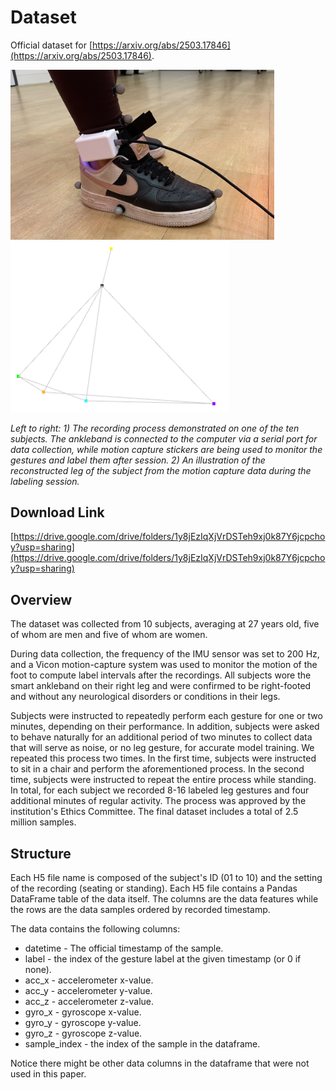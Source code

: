 # Dataset  

Official dataset for [https://arxiv.org/abs/2503.17846](https://arxiv.org/abs/2503.17846).  

<img src="materials/dataset.jpeg" alt="recording_example" width="422"/>  
<img src="materials/vicon_vis.png" alt="recording_example" width="350"/>  

*Left to right: 1) The recording process demonstrated on one of the ten subjects. The ankleband is connected to the computer via a serial port for data collection, while motion capture stickers are being used to monitor the gestures and label them after session. 2) An illustration of the reconstructed leg of the subject from the motion capture data during the labeling session.*

## Download Link  

[https://drive.google.com/drive/folders/1y8jEzIqXjVrDSTeh9xj0k87Y6jcpchoy?usp=sharing](https://drive.google.com/drive/folders/1y8jEzIqXjVrDSTeh9xj0k87Y6jcpchoy?usp=sharing)

## Overview  

The dataset was collected from 10 subjects, averaging at 27 years old, five of whom are men and five of whom are women. 
  
During data collection, the frequency of the IMU sensor was set to 200 Hz, and a Vicon motion-capture system was used to monitor the motion of the foot to compute label intervals after the recordings. All subjects wore the smart ankleband on their right leg and were confirmed to be right-footed and without any neurological disorders or conditions in their legs.

Subjects were instructed to repeatedly perform each gesture for one or two minutes, depending on their performance. In addition, subjects were asked to behave naturally for an additional period of two minutes  to collect data that will serve as noise, or no leg gesture, for accurate model training. We repeated this process two times. In the first time, subjects were instructed to sit in a chair and perform the aforementioned process. In the second time, subjects were instructed to repeat the entire process while standing. In total, for each subject we recorded 8-16 labeled leg gestures and four additional minutes of regular activity. The process was approved by the institution's Ethics Committee. The final dataset includes a total of 2.5 million samples.

## Structure

Each H5 file name is composed of the subject's ID (01 to 10) and the setting of the recording (seating or standing). Each H5 file contains a Pandas DataFrame table of the data itself. The columns are the data features while the rows are the data samples ordered by recorded timestamp.  

The data contains the following columns:  

* datetime - The official timestamp of the sample.  
* label - the index of the gesture label at the given timestamp (or 0 if none).  
* acc_x - accelerometer x-value.  
* acc_y - accelerometer y-value.  
* acc_z - accelerometer z-value.  
* gyro_x - gyroscope x-value.  
* gyro_y - gyroscope y-value.  
* gyro_z - gyroscope z-value.  
* sample_index - the index of the sample in the dataframe.  

Notice there might be other data columns in the dataframe that were not used in this paper.  